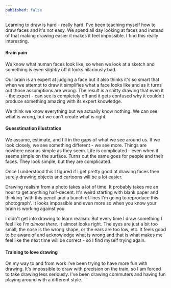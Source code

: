 ```yaml
---
published: false
---
```


Learning to draw is hard - really hard. I've been teaching myself how to draw faces and it's not easy. We spend all day looking at faces and instead of that making drawing easier it makes it feel impossible. I find this really interesting.

#### Brain pain

We know what human faces look like, so when we look at a sketch and something is even _slightly_ off it looks hilariously bad.

Our brain is an expert at judging a face but it also thinks it's so smart that when we attempt to draw it simplifies what a face looks like and as it turns out those assumptions are wrong. The result is a shitty drawing that even it - the expert - can see is completely off and it gets confused why it couldn't produce something amazing with its expert knowledge.

We think we know everything but we actually know nothing. We can see what is wrong, but we can't create what is right.

#### Guesstimation illustration

We assume, estimate, and fill in the gaps of what we see around us. If we look closely, we see something different - we see more. Things are nowhere near as simple as they seem. Life is complicated - even when it seems simple on the surface. Turns out the same goes for people and their faces. They look simple, but they are complicated.

Once I understood this I figured if I get pretty good at drawing faces then surely drawing objects and cartoons will be a lot easier.

Drawing realism from a photo takes a lot of time. It probably takes me an hour to get anything half-decent. It's weird starting with blank paper and thinking 'with this pencil and a bunch of lines I'm going to reproduce this photograph'. It looks impossible and even more so when you know your brain is working against you.

I didn't get into drawing to learn realism. But every time I draw something I feel like I'm _almost there_. It almost looks right. The eyes are just a bit too small, the nose is the wrong shape, or the ears are too low, etc. It feels good to be aware of and acknowledge what is wrong and that is what makes me feel like the next time will be correct - so I find myself trying again.

#### Training to love drawing

On my way to and from work I've been trying to have more fun with drawing. It's impossible to draw with precision on the train, so I am forced to take drawing less seriously. I've been drawing commuters and having fun playing around with a different style.

